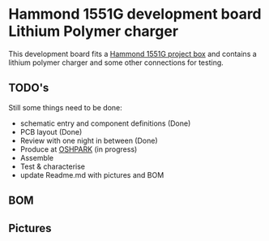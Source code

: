 # Hammond 1551G development board Lithium Polymer charger
This development board fits a [Hammond 1551G project box](http://www.hammondmfg.com/pdf/1551G.pdf) and contains a lithium polymer charger and some other connections for testing.
## TODO's
Still some things need to be done:
* schematic entry and component definitions (Done)
* PCB layout (Done)
* Review with one night in between (Done)
* Produce at [OSHPARK](https://oshpark.com/) (in progress)
* Assemble
* Test & characterise
* update Readme.md with pictures and BOM
## BOM
## Pictures



